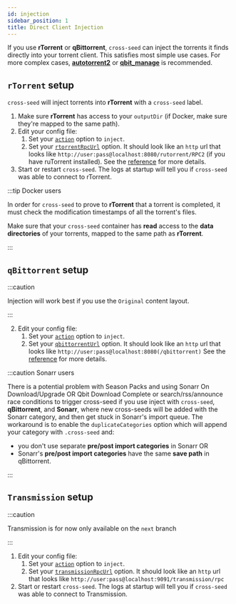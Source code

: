 ```yaml
---
id: injection
sidebar_position: 1
title: Direct Client Injection
---
```


If you use **rTorrent** or **qBittorrent**, `cross-seed` can inject the torrents
it finds directly into your torrent client. This satisfies most simple use
cases. For more complex cases,
[**autotorrent2**](https://github.com/JohnDoee/autotorrent2) or
[**qbit_manage**](https://github.com/StuffAnThings/qbit_manage) is recommended.

## `rTorrent` setup

`cross-seed` will inject torrents into **rTorrent** with a `cross-seed` label.

1. Make sure **rTorrent** has access to your `outputDir` (if Docker, make sure
   they're mapped to the same path).
2. Edit your config file:
   1. Set your [`action`](../reference/options#action) option to `inject`.
   2. Set your [`rtorrentRpcUrl`](../reference/options#rtorrentrpcurl) option.
      It should look like an `http` url that looks like
      `http://user:pass@localhost:8080/rutorrent/RPC2` (if you have ruTorrent
      installed). See the [reference](../reference/options#rtorrentrpcurl) for
      more details.
3. Start or restart `cross-seed`. The logs at startup will tell you if
   `cross-seed` was able to connect to rTorrent.

:::tip Docker users

In order for `cross-seed` to prove to **rTorrent** that a torrent is completed,
it must check the modification timestamps of all the torrent's files.

Make sure that your `cross-seed` container has **read** access to the **data
directories** of your torrents, mapped to the same path as **rTorrent**.

:::

## `qBittorrent` setup

:::caution

Injection will work best if you use the `Original` content layout.

:::

2. Edit your config file:
   1. Set your [`action`](../reference/options#action) option to `inject`.
   2. Set your [`qbittorrentUrl`](../reference/options#qbittorrenturl) option.
      It should look like an `http` url that looks like
      `http://user:pass@localhost:8080(/qbittorrent)` See the
      [reference](../reference/options#qbittorrenturl) for more details.

:::caution Sonarr users

There is a potential problem with Season Packs and using Sonarr On Download/Upgrade OR Qbit Download Complete or search/rss/announce race conditions to trigger cross-seed if you use inject with `cross-seed`, **qBittorrent**, and **Sonarr**,
where new cross-seeds will be added with the Sonarr category, and then get stuck
in Sonarr's import queue. The workaround is to enable the `duplicateCategories` option which will append your category with `.cross-seed` and:

- you don't use separate **pre/post import categories** in Sonarr OR
- Sonarr's **pre/post import categories** have the same **save path** in
  qBittorrent.

:::

## `Transmission` setup

:::caution

Transmission is for now only available on the `next` branch

:::

1. Edit your config file:
   1. Set your [`action`](../reference/options#action) option to `inject`.
   2. Set your [`transmissionRpcUrl`](../reference/options#rtorrentrpcurl) option.
      It should look like an `http` url that looks like
      `http://user:pass@localhost:9091/transmission/rpc`
2. Start or restart `cross-seed`. The logs at startup will tell you if
   `cross-seed` was able to connect to Transmission.

